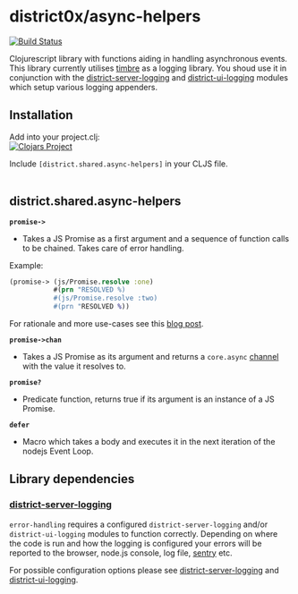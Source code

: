 # district0x/async-helpers

[![Build Status](https://travis-ci.org/district0x/async-helpers.svg?branch=master)](https://travis-ci.org/district0x/async-helpers)

Clojurescript library with functions aiding in handling asynchronous events.
This library currently utilises [timbre](https://github.com/ptaoussanis/timbre) as a logging library.
You shoud use it in conjunction with the [district-server-logging](https://github.com/district0x/district-server-logging) and [district-ui-logging](https://github.com/district0x/district-ui-logging) modules which setup various logging appenders.

## Installation
Add into your project.clj: <br>
[![Clojars Project](https://img.shields.io/clojars/v/district0x/async-helpers.svg)](https://clojars.org/district0x/async-helpers)

Include `[district.shared.async-helpers]` in your CLJS file. <br>
<br>

## district.shared.async-helpers
**`promise->`** <br>
* Takes a JS Promise as a first argument and a sequence of function calls to be chained. Takes care of error handling. 

Example:

```clojure
(promise-> (js/Promise.resolve :one)
           #(prn "RESOLVED %)
           #(js/Promise.resolve :two)
           #(prn "RESOLVED %))
```

For rationale and more use-cases see this [blog post](https://www.blog.nodrama.io/clojurescript-chaining-js-promises-previous-value/).

**`promise->chan`**
* Takes a JS Promise as its argument and returns a `core.async` [channel](https://clojuredocs.org/clojure.core.async/chan) with the value it resolves to.

**`promise?`**
* Predicate function, returns true if its argument is an instance of a JS Promise.

**`defer`**
* Macro which takes a body and executes it in the next iteration of the nodejs Event Loop.

## Library dependencies

### [district-server-logging](https://github.com/district0x/district-server-logging)

`error-handling` requires a configured `district-server-logging` and/or `district-ui-logging` modules to function correctly.
Depending on where the code is run and how the logging is configured your errors will be reported to the browser, node.js console, log file, [sentry](https://sentry.io) etc. <br>

For possible configuration options please see [district-server-logging](https://github.com/district0x/district-server-logging) and [district-ui-logging](https://github.com/district0x/district-ui-logging).
